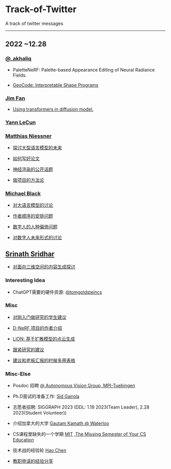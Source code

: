 # Track-of-Twitter
A track of twitter messages

---
## 2022 ~12.28
### [@_akhaliq](https://twitter.com/_akhaliq)

* PaletteNeRF: Palette-based Appearance Editing of Neural Radiance Fields.
<!-- ![](./assets/AK_PaletteNeRF.png) -->

* [GeoCode: Interpretable Shape Programs](https://twitter.com/_akhaliq/status/1606116948366004226?s=61&t=HK2fhG-gL9Vsdywj0Atzhg)


### [Jim Fan](https://twitter.com/DrJimFan)

* [Using transformers in diffusion model.](https://twitter.com/drjimfan/status/1605893566575820800?s=61&t=E_gEwaNQzMSLMBC0DuSCKQ)

<!-- ![](./assets/DrJimFan_Transformers.png) -->

### [Yann LeCun](https://twitter.com/ylecun)

### [Matthias Niessner](https://twitter.com/MattNiessner)

* [探讨大型语言模型的未来](https://twitter.com/mattniessner/status/1599843222817472512?s=61&t=HK2fhG-gL9Vsdywj0Atzhg)

* [如何写好论文](https://twitter.com/mattniessner/status/1599344971752296448?s=61&t=HK2fhG-gL9Vsdywj0Atzhg)

* [神经渲染的公开话题](https://twitter.com/mattniessner/status/1595801972967448579?s=61&t=HK2fhG-gL9Vsdywj0Atzhg)

* [做项目的方法论](https://twitter.com/mattniessner/status/1587472203054022657?s=61&t=HK2fhG-gL9Vsdywj0Atzhg)

### [Michael Black](https://twitter.com/Michael_J_Black)

* [对大语言模型的讨论](https://twitter.com/michael_j_black/status/1598957619301187584?s=61&t=HK2fhG-gL9Vsdywj0Atzhg)

* [作者顺序的安排问题](https://twitter.com/michael_j_black/status/1587463427773145090?s=61&t=HK2fhG-gL9Vsdywj0Atzhg)

* [数字人的人种偏倚问题](https://twitter.com/michael_j_black/status/1585514549389803520?s=61&t=HK2fhG-gL9Vsdywj0Atzhg)

* [对数字人未来形式的讨论](https://twitter.com/michael_j_black/status/1581206257951993857?s=61&t=HK2fhG-gL9Vsdywj0Atzhg)

## [Srinath Sridhar](https://twitter.com/drsrinathsridha)

* [对面向三维空间的内容生成探讨](https://twitter.com/drsrinathsridha/status/1596970797079625728?s=61&t=HK2fhG-gL9Vsdywj0Atzhg)


### Interesting Idea

* ChatGPT需要的硬件资源: [@tomgoldsteincs](https://twitter.com/tomgoldsteincs/status/1600196981955100694?s=61&t=HK2fhG-gL9Vsdywj0Atzhg)

### Misc

* [对刚入门做研究的学生建议](https://twitter.com/hsuantienlin/status/1588159935056994310?s=61&t=HK2fhG-gL9Vsdywj0Atzhg)

* [D-NeRF 项目的作者介绍](https://twitter.com/hangg70/status/1587195981518364672?s=61&t=HK2fhG-gL9Vsdywj0Atzhg)

* [LION: 基于扩散模型的点云生成](https://twitter.com/karsten_kreis/status/1582022770669813768?s=61&t=HK2fhG-gL9Vsdywj0Atzhg)

* [跟紧研究的建议](https://twitter.com/lucindaedoyle/status/1573523475394072576?s=61&t=HK2fhG-gL9Vsdywj0Atzhg)

* [建议和老板汇报的时候多用表格](https://twitter.com/davidthewid/status/1572669038010175488?s=61&t=HK2fhG-gL9Vsdywj0Atzhg)

### Misc-Else

* Posdoc 招聘 [@ Autonomous Vision Group, MPI-Tuebingen ](https://twitter.com/autovisiongroup/status/1602306133317787649?s=61&t=HK2fhG-gL9Vsdywj0Atzhg)

* Ph.D面试的准备工作: [Sid Gairola](https://twitter.com/sidgairo18/status/1606029297537257472?s=61&t=HK2fhG-gL9Vsdywj0Atzhg)

* 志愿者招聘: SIGGRAPH 2023 (DDL: 1.19 2023(Team Leader), 2.28 2023(Student Volunteer))

* 介绍加拿大的大学 [Gautam Kamath @ Waterloo](https://twitter.com/thegautamkamath/status/1583442982484574208?s=61&t=HK2fhG-gL9Vsdywj0Atzhg)

* CS课程里缺失的一个学期 [MIT](https://twitter.com/mit_csail/status/1581313961093484545?s=61&t=HK2fhG-gL9Vsdywj0Atzhg) ,[The Missing Semester of Your CS Education](https://missing.csail.mit.edu/)

* 技术战的经验轮 [Hao Chen](https://twitter.com/haoel/status/1575347834974371840?s=61&t=HK2fhG-gL9Vsdywj0Atzhg)

* [教职申请的经验分享](https://twitter.com/xnningxie/status/1607382264039763968?s=61&t=HK2fhG-gL9Vsdywj0Atzhg)

